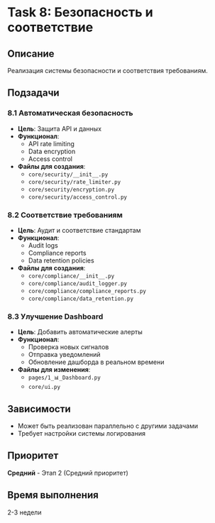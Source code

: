 # Task 8: Безопасность и соответствие

## Описание
Реализация системы безопасности и соответствия требованиям.

## Подзадачи

### 8.1 Автоматическая безопасность
- **Цель**: Защита API и данных
- **Функционал**:
  - API rate limiting
  - Data encryption
  - Access control
- **Файлы для создания**:
  - `core/security/__init__.py`
  - `core/security/rate_limiter.py`
  - `core/security/encryption.py`
  - `core/security/access_control.py`

### 8.2 Соответствие требованиям
- **Цель**: Аудит и соответствие стандартам
- **Функционал**:
  - Audit logs
  - Compliance reports
  - Data retention policies
- **Файлы для создания**:
  - `core/compliance/__init__.py`
  - `core/compliance/audit_logger.py`
  - `core/compliance/compliance_reports.py`
  - `core/compliance/data_retention.py`

### 8.3 Улучшение Dashboard
- **Цель**: Добавить автоматические алерты
- **Функционал**:
  - Проверка новых сигналов
  - Отправка уведомлений
  - Обновление дашборда в реальном времени
- **Файлы для изменения**:
  - `pages/1_📊_Dashboard.py`
  - `core/ui.py`

## Зависимости
- Может быть реализован параллельно с другими задачами
- Требует настройки системы логирования

## Приоритет
**Средний** - Этап 2 (Средний приоритет)

## Время выполнения
2-3 недели
